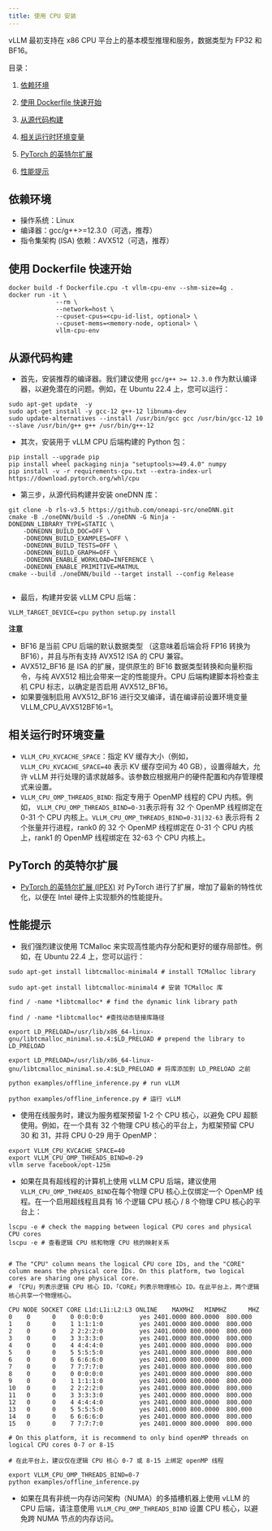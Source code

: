 ```yaml
---
title: 使用 CPU 安装
---
```


vLLM 最初支持在 x86 CPU 平台上的基本模型推理和服务，数据类型为 FP32 和 BF16。

目录：

1. [依赖环境](#依赖环境)

2. [使用 Dockerfile 快速开始](#使用-dockerfile-快速开始)

3. [从源代码构建](#从源代码构建)

4. [相关运行时环境变量](#相关运行时环境变量)

5. [PyTorch 的英特尔扩展](#pytorch-的英特尔扩展)

6. [性能提示](#性能提示)

## 依赖环境

- 操作系统：Linux
- 编译器：gcc/g++>=12.3.0（可选，推荐）
- 指令集架构 (ISA) 依赖：AVX512（可选，推荐）

## 使用 Dockerfile 快速开始

```plain
docker build -f Dockerfile.cpu -t vllm-cpu-env --shm-size=4g .
docker run -it \
             --rm \
             --network=host \
             --cpuset-cpus=<cpu-id-list, optional> \
             --cpuset-mems=<memory-node, optional> \
             vllm-cpu-env
```

## 从源代码构建

- 首先，安装推荐的编译器。我们建议使用 `gcc/g++ >= 12.3.0` 作为默认编译器，以避免潜在的问题。例如，在 Ubuntu 22.4 上，您可以运行：

```plain
sudo apt-get update  -y
sudo apt-get install -y gcc-12 g++-12 libnuma-dev
sudo update-alternatives --install /usr/bin/gcc gcc /usr/bin/gcc-12 10 --slave /usr/bin/g++ g++ /usr/bin/g++-12
```

- 其次，安装用于 vLLM CPU 后端构建的 Python 包：

```plain
pip install --upgrade pip
pip install wheel packaging ninja "setuptools>=49.4.0" numpy
pip install -v -r requirements-cpu.txt --extra-index-url https://download.pytorch.org/whl/cpu
```

- 第三步，从源代码构建并安装 oneDNN 库：

```plain
git clone -b rls-v3.5 https://github.com/oneapi-src/oneDNN.git
cmake -B ./oneDNN/build -S ./oneDNN -G Ninja -DONEDNN_LIBRARY_TYPE=STATIC \
    -DONEDNN_BUILD_DOC=OFF \
    -DONEDNN_BUILD_EXAMPLES=OFF \
    -DONEDNN_BUILD_TESTS=OFF \
    -DONEDNN_BUILD_GRAPH=OFF \
    -DONEDNN_ENABLE_WORKLOAD=INFERENCE \
    -DONEDNN_ENABLE_PRIMITIVE=MATMUL
cmake --build ./oneDNN/build --target install --config Release


```

- 最后，构建并安装 vLLM CPU 后端：

```plain
VLLM_TARGET_DEVICE=cpu python setup.py install
```

**注意**

- BF16 是当前 CPU 后端的默认数据类型 （这意味着后端会将 FP16 转换为 BF16），并且与所有支持 AVX512 ISA 的 CPU 兼容。
- AVX512_BF16 是 ISA 的扩展，提供原生的 BF16 数据类型转换和向量积指令，与纯 AVX512 相比会带来一定的性能提升。CPU 后端构建脚本将检查主机 CPU 标志，以确定是否启用 AVX512_BF16。
- 如果要强制启用 AVX512_BF16 进行交叉编译，请在编译前设置环境变量 VLLM_CPU_AVX512BF16=1。

## 相关运行时环境变量

- `VLLM_CPU_KVCACHE_SPACE`：指定 KV 缓存大小（例如，`VLLM_CPU_KVCACHE_SPACE=40` 表示 KV 缓存空间为 40 GB），设置得越大，允许 vLLM 并行处理的请求就越多。该参数应根据用户的硬件配置和内存管理模式来设置。
- `VLLM_CPU_OMP_THREADS_BIND`: 指定专用于 OpenMP 线程的 CPU 内核。例如， `VLLM_CPU_OMP_THREADS_BIND=0-31`表示将有 32 个 OpenMP 线程绑定在 0-31 个 CPU 内核上。`VLLM_CPU_OMP_THREADS_BIND=0-31|32-63` 表示将有 2 个张量并行进程，rank0 的 32 个 OpenMP 线程绑定在 0-31 个 CPU 内核上，rank1 的 OpenMP 线程绑定在 32-63 个 CPU 内核上。

## PyTorch 的英特尔扩展

- [PyTorch](https://github.com/intel/intel-extension-for-pytorch)[ 的英特尔扩展](https://github.com/intel/intel-extension-for-pytorch)[ (IPEX)](https://github.com/intel/intel-extension-for-pytorch) 对 PyTorch 进行了扩展，增加了最新的特性优化，以便在 Intel 硬件上实现额外的性能提升。

## 性能提示

- 我们强烈建议使用 TCMalloc 来实现高性能内存分配和更好的缓存局部性。例如，在 Ubuntu 22.4 上，您可以运行：

```plain
sudo apt-get install libtcmalloc-minimal4 # install TCMalloc library

sudo apt-get install libtcmalloc-minimal4 # 安装 TCMalloc 库

find / -name *libtcmalloc* # find the dynamic link library path

find / -name *libtcmalloc* #查找动态链接库路径

export LD_PRELOAD=/usr/lib/x86_64-linux-gnu/libtcmalloc_minimal.so.4:$LD_PRELOAD # prepend the library to LD_PRELOAD

export LD_PRELOAD=/usr/lib/x86_64-linux-gnu/libtcmalloc_minimal.so.4:$LD_PRELOAD # 将库添加到 LD_PRELOAD 之前

python examples/offline_inference.py # run vLLM

python examples/offline_inference.py # 运行 vLLM
```

- 使用在线服务时，建议为服务框架预留 1-2 个 CPU 核心，以避免 CPU 超额使用。例如，在一个具有 32 个物理 CPU 核心的平台上，为框架预留 CPU 30 和 31，并将 CPU 0-29 用于 OpenMP：

```plain
export VLLM_CPU_KVCACHE_SPACE=40
export VLLM_CPU_OMP_THREADS_BIND=0-29
vllm serve facebook/opt-125m
```

- 如果在具有超线程的计算机上使用 vLLM CPU 后端，建议使用 `VLLM_CPU_OMP_THREADS_BIND`在每个物理 CPU 核心上仅绑定一个 OpenMP 线程。在一个启用超线程且具有 16 个逻辑 CPU 核心 / 8 个物理 CPU 核心的平台上：

```plain
lscpu -e # check the mapping between logical CPU cores and physical CPU cores
lscpu -e # 查看逻辑 CPU 核和物理 CPU 核的映射关系


# The "CPU" column means the logical CPU core IDs, and the "CORE" column means the physical core IDs. On this platform, two logical cores are sharing one physical core.
# 「CPU」列表示逻辑 CPU 核心 ID，「CORE」列表示物理核心 ID。在此平台上，两个逻辑核心共享一个物理核心。

CPU NODE SOCKET CORE L1d:L1i:L2:L3 ONLINE    MAXMHZ   MINMHZ      MHZ
0    0      0    0 0:0:0:0          yes 2401.0000 800.0000  800.000
1    0      0    1 1:1:1:0          yes 2401.0000 800.0000  800.000
2    0      0    2 2:2:2:0          yes 2401.0000 800.0000  800.000
3    0      0    3 3:3:3:0          yes 2401.0000 800.0000  800.000
4    0      0    4 4:4:4:0          yes 2401.0000 800.0000  800.000
5    0      0    5 5:5:5:0          yes 2401.0000 800.0000  800.000
6    0      0    6 6:6:6:0          yes 2401.0000 800.0000  800.000
7    0      0    7 7:7:7:0          yes 2401.0000 800.0000  800.000
8    0      0    0 0:0:0:0          yes 2401.0000 800.0000  800.000
9    0      0    1 1:1:1:0          yes 2401.0000 800.0000  800.000
10   0      0    2 2:2:2:0          yes 2401.0000 800.0000  800.000
11   0      0    3 3:3:3:0          yes 2401.0000 800.0000  800.000
12   0      0    4 4:4:4:0          yes 2401.0000 800.0000  800.000
13   0      0    5 5:5:5:0          yes 2401.0000 800.0000  800.000
14   0      0    6 6:6:6:0          yes 2401.0000 800.0000  800.000
15   0      0    7 7:7:7:0          yes 2401.0000 800.0000  800.000

# On this platform, it is recommend to only bind openMP threads on logical CPU cores 0-7 or 8-15

# 在此平台上，建议仅在逻辑 CPU 核心 0-7 或 8-15 上绑定 openMP 线程

export VLLM_CPU_OMP_THREADS_BIND=0-7
python examples/offline_inference.py
```

- 如果在具有非统一内存访问架构（NUMA）的多插槽机器上使用 vLLM 的 CPU 后端，请注意使用 `VLLM_CPU_OMP_THREADS_BIND` 设置 CPU 核心，以避免跨 NUMA 节点的内存访问。
